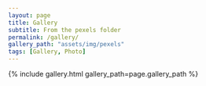 ```yaml
---
layout: page
title: Gallery
subtitle: From the pexels folder
permalink: /gallery/
gallery_path: "assets/img/pexels"
tags: [Gallery, Photo]
---
```



{% include gallery.html gallery_path=page.gallery_path %}
